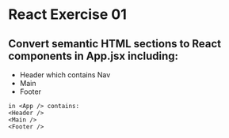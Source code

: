 # React Exercise 01

## Convert semantic HTML sections to React components in App.jsx including:

- Header which contains Nav
- Main
- Footer

```
in <App /> contains:
<Header />
<Main />
<Footer />
```

